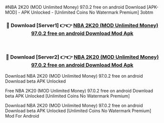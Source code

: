 #NBA 2K20 (MOD Unlimited Money) 97.0.2 free on android Download [APK-MOD] - APK Unlocked - [Unlimited Coins No Watermark Premium] 3obtm



<div align="center">

<h3>🔴 Download [Server1] 👉👉 <a href="https://momento.my/?title=NBA_2K20_(MOD_Unlimited_Money)_97.0.2_free_on_android_Download">NBA 2K20 (MOD Unlimited Money) 97.0.2 free on android Download Mod Apk</a></h3><br>

<h3>🔴 Download [Server2] 👉👉 <a href="https://momento.my/?title=NBA_2K20_(MOD_Unlimited_Money)_97.0.2_free_on_android_Download">NBA 2K20 (MOD Unlimited Money) 97.0.2 free on android Download Mod Apk</a></h3>
</div>



Download NBA 2K20 (MOD Unlimited Money) 97.0.2 free on android Download beta APK Unlocked

Free NBA 2K20 (MOD Unlimited Money) 97.0.2 free on android Download beta APK Unlocked [Unlimited Coins No Watermark Premium]

Download NBA 2K20 (MOD Unlimited Money) 97.0.2 free on android Download beta APK Unlocked [Unlimited Coins No Watermark Premium] Mod For Android

